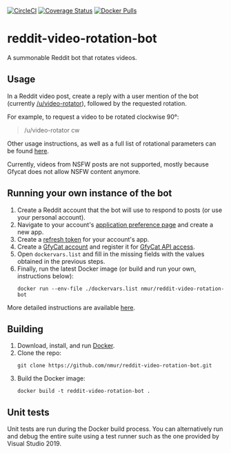 [![CircleCI](https://img.shields.io/circleci/build/github/nmur/reddit-video-rotation-bot)](https://circleci.com/gh/nmur/reddit-video-rotation-bot) [![Coverage Status](https://coveralls.io/repos/github/nmur/reddit-video-rotation-bot/badge.svg?branch=master)](https://coveralls.io/github/nmur/reddit-video-rotation-bot?branch=master) [![Docker Pulls](https://img.shields.io/docker/pulls/nmur/reddit-video-rotation-bot)](https://hub.docker.com/r/nmur/reddit-video-rotation-bot) 

# reddit-video-rotation-bot
A summonable Reddit bot that rotates videos.

## Usage
In a Reddit video post, create a reply with a user mention of the bot (currently [/u/video-rotator](https://www.reddit.com/user/video-rotator)), followed by the requested rotation.

For example, to request a video to be rotated clockwise 90°:  
> /u/video-rotator cw  

Other usage instructions, as well as a full list of rotational parameters can be found [here](https://github.com/nmur/reddit-video-rotation-bot/wiki/Detailed-usage-instructions).  
  
Currently, videos from NSFW posts are not supported, mostly because Gfycat does not allow NSFW content anymore.

## Running your own instance of the bot
1. Create a Reddit account that the bot will use to respond to posts (or use your personal account).
2. Navigate to your account's [application preference page](https://www.reddit.com/prefs/apps) and create a new app.
3. Create a [refresh token](https://github.com/reddit-archive/reddit/wiki/OAuth2#authorization) for your account's app.
4. Create a [GfyCat account](https://gfycat.com/signup) and register it for [GfyCat API access](https://developers.gfycat.com/signup/#/apiform).
5. Open `dockervars.list` and fill in the missing fields with the values obtained in the previous steps.
6. Finally, run the latest Docker image (or build and run your own, instructions below):
    ```   
    docker run --env-file ./dockervars.list nmur/reddit-video-rotation-bot
    ```
    
More detailed instructions are available [here](https://github.com/nmur/reddit-video-rotation-bot/wiki/Detailed-steps-for-running-your-own-instance-of-the-bot).

## Building
1. Download, install, and run [Docker](https://docs.docker.com/get-docker/).
2. Clone the repo:  
    ```   
    git clone https://github.com/nmur/reddit-video-rotation-bot.git
    ```
3. Build the Docker image:
    ```   
    docker build -t reddit-video-rotation-bot .
    ```

## Unit tests
Unit tests are run during the Docker build process. You can alternatively run and debug the entire suite using a test runner such as the one provided by Visual Studio 2019.


